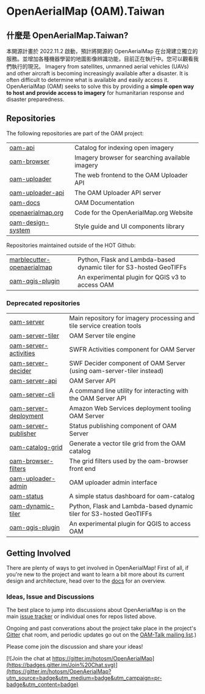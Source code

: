 OpenAerialMap (OAM).Taiwan
===

## 什麼是 OpenAerialMap.Taiwan?
本開源計畫於 2022.11.2 啟動，預計將開源的 OpenAerialMap 在台灣建立獨立的服務。並增加各種機器學習的地圖影像辨識功能，目前正在執行中。您可以觀看我們執行的現況。
Imagery from satellites, unmanned aerial vehicles (UAVs) and other aircraft is becoming increasingly available after a disaster. It is often difficult to determine what is available and easily access it. OpenAerialMap (OAM) seeks to solve this by providing a **simple open way to host and provide access to imagery** for humanitarian response and disaster preparedness.

## Repositories 

The following repositories are part of the OAM project:

| | |
| --- | --- |
| [oam-api](https://github.com/hotosm/oam-api) | Catalog for indexing open imagery | 
| [oam-browser](https://github.com/hotosm/oam-browser) | Imagery browser for searching available imagery |
| [oam-uploader](https://github.com/hotosm/oam-uploader) | The web frontend to the OAM Uploader API |
| [oam-uploader-api](https://github.com/hotosm/oam-uploader-api) | The OAM Uploader API server |
| [oam-docs](https://github.com/hotosm/oam-docs) | OAM Documentation |
| [openaerialmap.org](https://github.com/hotosm/openaerialmap.org) | Code for the OpenAerialMap.org Website |
| [oam-design-system](https://github.com/hotosm/oam-design-system) | Style guide and UI components library |


Repositories maintained outside of the HOT Github:

| | |
| --- | --- |
| [marblecutter-openaerialmap](https://github.com/mojodna/marblecutter-openaerialmap) | Python, Flask and Lambda-based dynamic tiler for S3-hosted GeoTIFFs |
| [oam-qgis-plugin](https://github.com/yojiyojiyoji/oam_qgis3_express) | An experimental plugin for QGIS v3 to access OAM |


### Deprecated repositories

| | |
| --- | --- |
| [oam-server](https://github.com/hotosm/oam-server) | Main repository for imagery processing and tile service creation tools |
| [oam-server-tiler](https://github.com/hotosm/oam-server-tiler) | OAM Server tile engine |
| [oam-server-activities](https://github.com/hotosm/oam-server-activities) | SWFR Activities component for OAM Server |
| [oam-server-decider](https://github.com/hotosm/oam-server-decider) | SWF Decider component of OAM Server (using oam-server-tiler instead) |
| [oam-server-api](https://github.com/hotosm/oam-server-api) | OAM Server API |
| [oam-server-cli](https://github.com/hotosm/oam-server-cli) | A command line utility for interacting with the OAM Server API |
| [oam-server-deployment](https://github.com/hotosm/oam-server-deployment) | Amazon Web Services deployment tooling OAM Server |
| [oam-server-publisher](https://github.com/hotosm/oam-server-publisher) | Status publishing component of OAM Server |
| [oam-catalog-grid](https://github.com/hotosm/oam-catalog-grid) | Generate a vector tile grid from the OAM catalog |
| [oam-browser-filters](https://github.com/hotosm/oam-browser-filters) | The grid filters used by the oam-browser front end |
| [oam-uploader-admin](https://github.com/hotosm/oam-uploader-admin) | OAM uploader admin interface |
| [oam-status](https://github.com/hotosm/oam-status) | A simple status dashboard for oam-catalog |
| [oam-dynamic-tiler](https://github.com/hotosm/oam-dynamic-tiler) | Python, Flask and Lambda-based dynamic tiler for S3-hosted GeoTIFFs
| [oam-qgis-plugin](https://github.com/hotosm/oam-qgis-plugin) | An experimental plugin for QGIS to access OAM |

## Getting Involved

There are plenty of ways to get involved in OpenAerialMap! First of all, if
you're new to the project and want to learn a bit more about its current
design and architecture, head over to the
[docs](http://docs.openaerialmap.org/) for an overview.

### Ideas, Issue and Discussions

The best place to jump into discussions about OpenAerialMap is on the main [issue
tracker](https://github.com/hotosm/OpenAerialMap/issues) or individual ones for repos listed above.

Ongoing and past converations about the project take place in the project's
[Gitter](https://gitter.im/hotosm/OpenAerialMap?) chat room, and periodic
updates go out on the [OAM-Talk mailing
list](https://groups.google.com/a/hotosm.org/forum/#!forum/openaerialmap).)

Please come join the discussion and share your ideas!

[![Join the chat at https://gitter.im/hotosm/OpenAerialMap](https://badges.gitter.im/Join%20Chat.svg)](https://gitter.im/hotosm/OpenAerialMap?utm_source=badge&utm_medium=badge&utm_campaign=pr-badge&utm_content=badge)  
